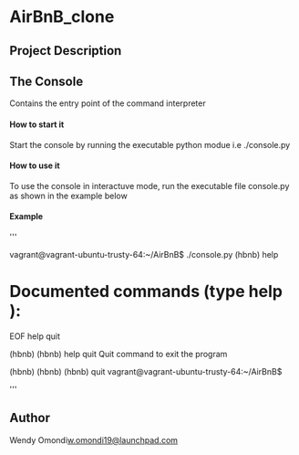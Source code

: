 # **AirBnB_clone**

## **Project Description**

## **The Console**
Contains the entry point of the command interpreter
#### **How to start it**
Start the console by running the executable python modue i.e ./console.py
#### **How to use it**
To use the console in interactuve mode, run the executable file console.py as shown in the example below

#### **Example**

'''

vagrant@vagrant-ubuntu-trusty-64:~/AirBnB$ ./console.py
(hbnb) help

Documented commands (type help <topic>):
========================================
EOF  help  quit

(hbnb)
(hbnb) help quit
Quit command to exit the program

(hbnb) 
(hbnb) 
(hbnb) quit 
vagrant@vagrant-ubuntu-trusty-64:~/AirBnB$

'''

## **Author**

Wendy Omondi<w.omondi19@launchpad.com>